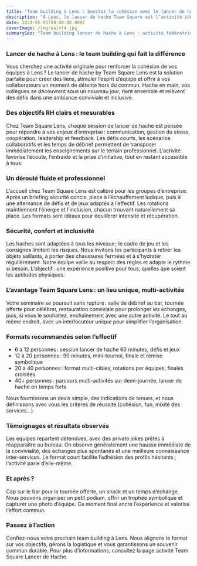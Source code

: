 ```yaml
---
title: "Team building à Lens : boostez la cohésion avec le lancer de hache"
description: "À Lens, le lancer de hache Team Square est l’activité idéale pour fédérer vos équipes, briser la glace et créer des souvenirs mémorables."
date: 2024-05-05T09:00:00.000Z
coverImage: /img/paint4.jpg
summarySeo: "Team building lancer de hache à Lens : activité fédératrice, encadrement pro, bar/restauration, tournée offerte, code TS20. Idéal entreprises, séminaires, afterworks."
---
```


### Lancer de hache à Lens : le team building qui fait la différence

Vous cherchez une activité originale pour renforcer la cohésion de vos équipes à Lens ? Le lancer de hache by Team Square Lens est la solution parfaite pour créer des liens, stimuler l’esprit d’équipe et offrir à vos collaborateurs un moment de détente hors du commun. Hache en main, vos collègues se découvrent sous un nouveau jour, rient ensemble et relèvent des défis dans une ambiance conviviale et inclusive.

### Des objectifs RH clairs et mesurables

Chez Team Square Lens, chaque session de lancer de hache est pensée pour répondre à vos enjeux d’entreprise : communication, gestion du stress, coopération, leadership et feedback. Les défis courts, les scénarios collaboratifs et les temps de débrief permettent de transposer immédiatement les enseignements sur le terrain professionnel. L’activité favorise l’écoute, l’entraide et la prise d’initiative, tout en restant accessible à tous.

### Un déroulé fluide et professionnel

L’accueil chez Team Square Lens est calibré pour les groupes d’entreprise. Après un briefing sécurité concis, place à l’échauffement ludique, puis à une alternance de défis et de jeux adaptés à l’effectif. Les rotations maintiennent l’énergie et l’inclusion, chacun trouvant naturellement sa place. Les formats sont idéaux pour équilibrer intensité et récupération.

### Sécurité, confort et inclusivité

Les haches sont adaptées à tous les niveaux ; le cadre de jeu et les consignes limitent les risques. Nous invitons les participants à retirer les objets saillants, à porter des chaussures fermées et à s’hydrater régulièrement. Notre équipe veille au respect des règles et adapte le rythme si besoin. L’objectif : une expérience positive pour tous, quelles que soient les aptitudes physiques.

### L’avantage Team Square Lens : un lieu unique, multi-activités

Votre séminaire se poursuit sans rupture : salle de débrief au bar, tournée offerte pour célébrer, restauration conviviale pour prolonger les échanges, puis, si vous le souhaitez, enchaînement avec une autre activité. Le tout au même endroit, avec un interlocuteur unique pour simplifier l’organisation.

### Formats recommandés selon l’effectif

- 6 à 12 personnes : session lancer de hache 60 minutes, défis et jeux
- 12 à 20 personnes : 90 minutes, mini-tournoi, finale et remise symbolique
- 20 à 40 personnes : format multi-cibles, rotations par équipes, finales croisées
- 40+ personnes : parcours multi-activités sur demi-journée, lancer de hache en temps forts

Nous fournissons un devis simple, des indications de tenues, et nous définissons avec vous les critères de réussite (cohésion, fun, mixité des services…).

### Témoignages et résultats observés

Les équipes repartent détendues, avec des private jokes prêtes à réapparaître au bureau. On observe généralement une hausse immédiate de la convivialité, des échanges plus spontanés et une meilleure connaissance inter-services. Le format court facilite l’adhésion des profils hésitants ; l’activité parle d’elle-même.

### Et après ?

Cap sur le bar pour la tournée offerte, un snack et un temps d’échange. Nous pouvons organiser un petit podium, offrir un trophée symbolique et capturer une photo d’équipe. Ce moment final ancre l’expérience et valorise l’effort commun.

### Passez à l’action

Confiez-nous votre prochain team building à Lens. Nous alignons le format sur vos objectifs, gérons la logistique et vous garantissons un souvenir commun durable. Pour plus d’informations, consultez la page activité Team Square Lancer de Hache.

